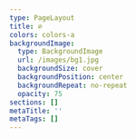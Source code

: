 ```yaml
---
type: PageLayout
title: ∅
colors: colors-a
backgroundImage:
  type: BackgroundImage
  url: /images/bg1.jpg
  backgroundSize: cover
  backgroundPosition: center
  backgroundRepeat: no-repeat
  opacity: 75
sections: []
metaTitle: ''
metaTags: []
---
```

